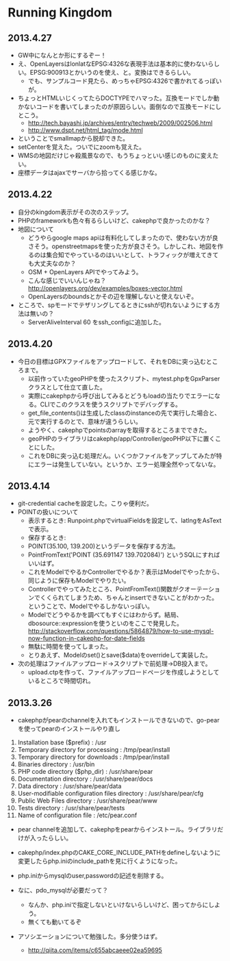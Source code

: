 Running Kingdom
=======

2013.4.27
--------------------
* GW中になんとか形にするぞー！
* え、OpenLayersはlonlatなEPSG:4326な表現手法は基本的に使わないらしい。EPSG:900913とかいうのを使え、と。変換はできるらしい。
	* でも、サンプルコード見たら、めっちゃEPSG:4326で書かれてるっぽいが。
* ちょっとHTMLいじくってたらDOCTYPEでハマった。互換モードでしか動かないコードを書いてしまったのが原因らしい。面倒なので互換モードにしとこう。
	* http://tech.bayashi.jp/archives/entry/techweb/2009/002506.html
	* http://www.dspt.net/html_tag/mode.html
* ということでsmallmapから脱却できた。
* setCenterを覚えた。ついでにzoomも覚えた。
* WMSの地図だけじゃ殺風景なので、もうちょっといい感じのものに変えたい。
* 座標データはajaxでサーバから拾ってくる感じかな。

2013.4.22
--------------------
* 自分のkingdom表示がその次のステップ。
* PHPのframeworkも色々有るらしいけど、cakephpで良かったのかな？
* 地図について
	* どうやらgoogle maps apiは有料化してしまったので、使わない方が良さそう。openstreetmapsを使った方が良さそう。しかしこれ、地図を作るのは集合知でやっているのはいいとして、トラフィックが増えてきても大丈夫なのか？
	* OSM + OpenLayers APIでやってみよう。
	* こんな感じでいいんじゃね？ http://openlayers.org/dev/examples/boxes-vector.html
	* OpenLayersのboundsとかその辺を理解しないと使えないぞ。
* ところで、spモードでテザリングしてるときにsshが切れないようにする方法は無いの？
	* ServerAliveInterval 60 をssh_configに追加した。

2013.4.20
--------------------
* 今日の目標はGPXファイルをアップロードして、それをDBに突っ込むところまで。
	* 以前作っていたgeoPHPを使ったスクリプト、mytest.phpをGpxParserクラスとして仕立て直した。
	* 実際にcakephpから呼び出してみるとどうもloadの当たりでエラーになる。CLIでこのクラスを使うスクリプトでデバッグする。
	* get_file_contents()は生成したclassのinstanceの先で実行した場合と、元で実行するのとで、意味が違うらしい。
	* ようやく、cakephpでpointsのarrayを取得するところまでできた。
	* geoPHPのライブラリはcakephp/app/Controller/geoPHP以下に置くことにした。
	* これをDBに突っ込む処理だん。いくつかファイルをアップしてみたが特にエラーは発生していない。というか、エラー処理全然やってないな。

2013.4.14
--------------------
* git-credential cacheを設定した。こりゃ便利だ。
* POINTの扱いについて
	* 表示するとき: Runpoint.phpでvirtualFieldsを設定して、latlngをAsTextで表示。
	* 保存するとき:
	* POINT(35.100, 139.200)というデータを保存する方法。
	* PointFromText('POINT (35.691147 139.702084)') というSQLにすればいいはず。
	* これをModelでやるかControllerでやるか？表示はModelでやったから、同じように保存もModelでやりたい。
	* Controllerでやってみたところ、PointFromText()関数がクオーテーションでくくられてしまうため、ちゃんとinsertできないことがわかった。ということで、Modelでやるしかないっぽい。
	* Modelでどうやるかを調べてもすぐにはわからず。結局、dbosource::expressionを使うといのをここで発見した。 http://stackoverflow.com/questions/5864879/how-to-use-mysql-now-function-in-cakephp-for-date-fields
	* 無駄に時間を使ってしまった。
	* とりあえず、Modelのset()とsave($data)をoverrideして実装した。
* 次の処理はファイルアップロード->スクリプトで前処理->DB投入まで。
	* upload.ctpを作って、ファイルアップロードページを作成しようとしているところで時間切れ。


2013.3.26
--------------------
* cakephpがpearのchannelを入れてもインストールできないので、go-pearを使ってpearのインストールやり直し

 1. Installation base ($prefix)                   : /usr
 2. Temporary directory for processing            : /tmp/pear/install
 3. Temporary directory for downloads             : /tmp/pear/install
 4. Binaries directory                            : /usr/bin
 5. PHP code directory ($php_dir)                 : /usr/share/pear
 6. Documentation directory                       : /usr/share/pear/docs
 7. Data directory                                : /usr/share/pear/data
 8. User-modifiable configuration files directory : /usr/share/pear/cfg
 9. Public Web Files directory                    : /usr/share/pear/www
10. Tests directory                               : /usr/share/pear/tests
11. Name of configuration file                    : /etc/pear.conf

* pear channelを追加して、cakephpをpearからインストール。ライブラリだけが入ったらしい。
* cakephp/index.phpのCAKE_CORE_INCLUDE_PATHをdefineしないように変更したらphp.iniのinclude_pathを見に行くようになった。
* php.iniからmysqlのuser,passwordの記述を削除する。
* なに、pdo_mysqlが必要だって？
	* なんか、php.iniで指定しないといけないらしいけど、困ってからにしよう。
	* 無くても動いてるぞ

* アソシエーションについて勉強した。多分使うはず。
	* http://qiita.com/items/c655abcaeee02ea59695


